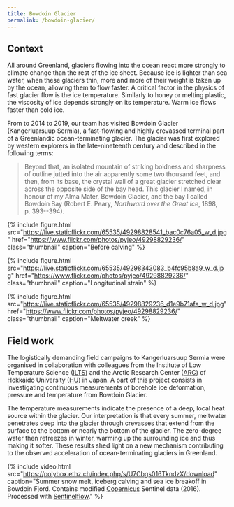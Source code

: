 ```yaml
---
title: Bowdoin Glacier
permalink: /bowdoin-glacier/
---
```


Context
-------

All around Greenland, glaciers flowing into the ocean react more strongly to
climate change than the rest of the ice sheet. Because ice is lighter than sea
water, when these glaciers thin, more and more of their weight is taken up by
the ocean, allowing them to flow faster. A critical factor in the physics of
fast glacier flow is the ice temperature. Similarly to honey or melting
plastic, the viscosity of ice depends strongly on its temperature. Warm ice
flows faster than cold ice.

From to 2014 to 2019, our team has visited Bowdoin Glacier (Kangerluarsuup
Sermia), a fast-flowing and highly crevassed terminal part of a Greenlandic
ocean-terminating glacier. The glacier was first explored by western explorers
in the late-nineteenth century and described in the following terms:

> Beyond that, an isolated mountain of striking boldness and sharpness of
> outline jutted into the air apparently some two thousand feet, and then, from
> its base, the crystal wall of a great glacier stretched clear across the
> opposite side of the bay head. This glacier I named, in honour of my Alma
> Mater, Bowdoin Glacier, and the bay I called Bowdoin Bay (Robert E. Peary,
> *Northward over the Great Ice*, 1898, p. 393--394).

{% include figure.html
  src="https://live.staticflickr.com/65535/49298828541_bac0c76a05_w_d.jpg"
  href="https://www.flickr.com/photos/pyjeo/49298829236/"
  class="thumbnail" caption="Before calving" %}

{% include figure.html
  src="https://live.staticflickr.com/65535/49298343083_b4fc95b8a9_w_d.jpg"
  href="https://www.flickr.com/photos/pyjeo/49298829236/"
  class="thumbnail" caption="Longitudinal strain" %}

{% include figure.html
  src="https://live.staticflickr.com/65535/49298829236_d1e9b71afa_w_d.jpg"
  href="https://www.flickr.com/photos/pyjeo/49298829236/"
  class="thumbnail" caption="Meltwater creek" %}


Field work
----------

The logistically demanding field campaigns to Kangerluarsuup Sermia were
organised in collaboration with colleagues from the Institute of Low
Temperature Science ([ILTS][ILTS]) and the Arctic Research Center ([ARC][ARC])
of Hokkaido University ([HU][HU]) in Japan. A part of this project consists in
investigating continuous measurements of borehole ice deformation, pressure and
temperature from Bowdoin Glacier.

The temperature measurements indicate the presence of a deep, local heat source
within the glacier. Our interpretation is that every summer, meltwater
penetrates deep into the glacier through crevasses that extend from the surface
to the bottom or nearly the bottom of the glacier. The zero-degree water then
refreezes in winter, warming up the surrounding ice and thus making it softer.
These results shed light on a new mechanism contributing to the observed
acceleration of ocean-terminating glaciers in Greenland.

<!-- FIXME improve video and upload to vimeo -->
{% include video.html
  src="https://polybox.ethz.ch/index.php/s/U7Cbgs016TkndzX/download"
  caption="Summer snow melt, iceberg calving and sea ice breakoff in Bowdoin
           Fjord. Contains modified [Copernicus](http://www.copernicus.eu)
           Sentinel data (2016). Processed with
           [Sentinelflow](https://github.com/juseg/sentinelflow)." %}

[ARC]: https://www.arc.hokudai.ac.jp/en/
[HU]: https://www.global.hokudai.ac.jp
[ILTS]: http://www.lowtem.hokudai.ac.jp/en/
[Copernicus]: http://www.copernicus.eu
[SentinelFlow]: https://github.com/juseg/sentinelflow
